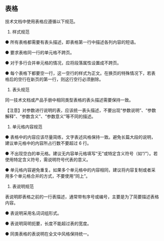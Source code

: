 ## 表格

技术文档中使用表格应遵循以下规范。

 

1. 样式规范

 

●   所有表格都需要有表头描述，即表格第一行中描述各列内容的短语。

●   要求表格同一行的单元格不跨页。

●   对于多行合并单元格的情况，应将段落属性设置成不跨页。

●   每个表格下都要空一行，这一空行的样式为正文。在换页的特殊情况下，若表格后的空行在新页的第一行，则这行空行必须删除。

 

1. 表头规范 

 

同一技术文档或产品手册中相同类型表格的表头描述需要保持一致。

 

【注意】对参数进行说明的表，应该统一表头描述，不要出现“参数说明”、“参数解释”、“参数含义”、“参数意义”等不同的描述。

 

1. 单元格内容规范

 

●   表格中的内容应该尽量简练，文字表述风格保持一致。避免长篇大段的说明，建议单元格中的内容所占行数不要超过 6 行。

●   不出现空白的单元格。建议无内容单元格填写“无”或特定含义符号（如“/”）。若使用特定含义符号，需说明符号代表的意义。

●   单元格内容避免重复。如果多个单元格中的内容相同，建议将内容复制或者采用多个单元格合并的方式，不要使用“同上”。

 

1. 表说明规范

​    表说明即表格之前的一行表描述，通常带有序号或编号，主要是为了简要描述表格内容。

 

●   表说明采用名词词组形式。

●   表说明简明扼要，长度不能超过表的宽度。 

●   同类表格的表说明在全文中风格保持统一。